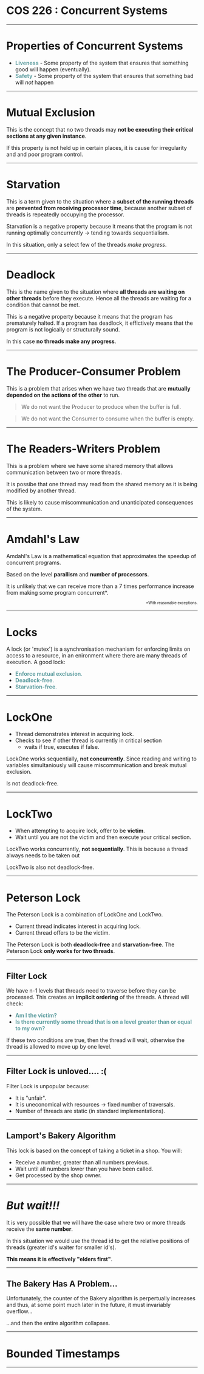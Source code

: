 <!-- $theme: gaia 
template:gaia-->

COS 226 : Concurrent Systems
===
---

<!-- $theme: gaia
template : normal -->
# Properties of Concurrent Systems

- <span style=color:cadetblue>**Liveness**</span> - Some property of the system that ensures that something good will happen (eventually).
- <span style=color:cadetblue>**Safety**</span> - Some property of the system that ensures that something bad will *not* happen

---
	
# Mutual Exclusion

This is the concept that no two threads may **not be executing their critical sections at any given instance**. 

If this property is not held up in certain places, it is cause for irregularity and and poor program control.



---

# Starvation

This is a term given to the situation where a **subset of the running threads** are **prevented from receiving processor time**, because another subset of threads is repeatedly occupying the processor.

Starvation is a negative property because it means that the program is not running optimally concurrently &rarr; tending towards sequentialism.

In this situation, only a select few of the threads *make progress*.

---

# Deadlock

This is the name given to the situation where **all threads are waiting on other threads** before they execute. Hence all the threads are waiting for a condition that cannot be met.

This is a negative property because it means that the program has prematurely halted. If a program has deadlock, it effictively means that the program is not logically or structurally sound.

In this case **no threads make any progress**.

---

# The Producer-Consumer Problem

This is a problem that arises when we have two threads that are **mutually depended on the actions of the other** to run.

> We do not want the Producer to produce when the buffer is full.

> We do not want the Consumer to consume when the buffer is empty.

---

# The Readers-Writers Problem

This is a problem where we have some shared memory that allows communication between two or more threads. 

It is possibe that one thread may read from the shared memory as it is being modified by another thread. 

This is likely to cause miscommunication and unanticipated consequences of the system.

---

# Amdahl's Law

Amdahl's Law is a mathematical equation that approximates the speedup of concurrent programs.

Based on the level **parallism** and **number of processors**.

It is unlikely that we can receive more than a 7 times performance increase from making some program concurrent*.

<div align="right">
<sub><sup>*With reasonable exceptions.</sup></sub>
</div>

---


# Locks 

A lock (or 'mutex') is a synchronisation mechanism for enforcing limits  on access to a resource, in an enironment where there are many threads of execution. A good lock:

- <span style="color:cadetblue">**Enforce mutual exclusion**.
- <span style="color:cadetblue">**Deadlock-free**.
- <span style="color:cadetblue">**Starvation-free**.

---

# LockOne

- Thread demonstrates interest in acquiring lock.
- Checks to see if other thread is currently in critical section
	- waits if true, executes if false.

LockOne works sequentially, **not concurrently**.  Since reading and writing to variables simultaniously will cause miscommunication and break mutual exclusion.

Is not deadlock-free.

---

# LockTwo

- When attempting to acquire lock, offer to be **victim**. 
- Wait until you are not the victim and then execute your critical section.

LockTwo works concurrently, **not sequentially**. This is because a thread always needs to be taken out 

LockTwo is also not deadlock-free.

---

# Peterson Lock


The Peterson Lock is a combination of LockOne and LockTwo.

- Current thread indicates interest in acquiring lock.
- Current thread offers to be the victim.

The Peterson Lock is both **deadlock-free** and **starvation-free**. The Peterson Lock **only works for two threads**.

---

## Filter Lock

We have n-1 levels that threads need to traverse before they can be processed. This creates an **implicit ordering** of the threads. A thread will check:

- <span style="color:cadetblue">**Am I the victim?**
- <span style="color:cadetblue">**Is there currently some thread that is on a level greater than or equal to my own?**

If these two conditions are true, then the thread will wait, otherwise the thread is allowed to move up by one level.

---

## Filter Lock is unloved.... :(

Filter Lock is unpopular because:

- It is "unfair".
- It is uneconomical with resources &rarr; fixed number of traversals.
- Number of threads are static (in standard implementations).

---

## Lamport's Bakery Algorithm

This lock is based on the concept of taking a ticket in a shop. You will:
- Receive a number, greater than all numbers previous. 
- Wait until all numbers lower than you have been called.
- Get processed by the shop owner.

---

<!-- template:invert -->
# *But wait!!!*

It is very possible that we will have the case where two or more threads receive the **same number**.

In this situation we would use the thread id to get the relative positions of threads (greater id's waiter for smaller id's).

**This means it is effectively "elders first"**.

---
<!-- template:default -->
## The Bakery Has A Problem...

Unfortunately, the counter of the Bakery algorithm is perpertually increases and thus, at some point much later in the future, it must invariably overflow...

...and then the entire algorithm collapses.


---

# Bounded Timestamps


---